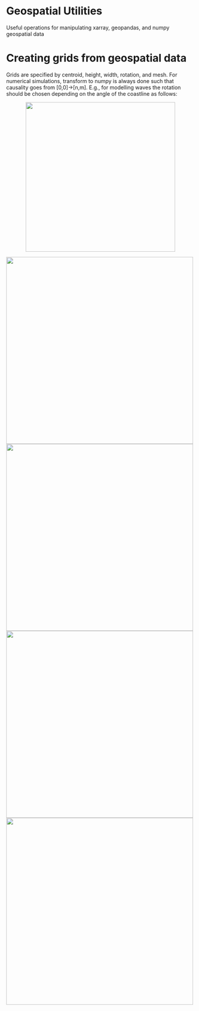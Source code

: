 # Geospatial Utilities
Useful operations for manipulating xarray, geopandas, and numpy geospatial data

# Creating grids from geospatial data
Grids are specified by centroid, height, width, rotation, and mesh. For numerical simulations, transform to numpy is always done such that causality goes from [0,0]->[n,m]. E.g., for modelling waves the rotation should be chosen depending on the angle of the coastline as follows:
<p align="center">
<img src='https://github.com/alisonpeard/geospatial_utils/assets/41169293/f0c9b9cf-e9ff-4308-80e2-e733dde2f5c6' width='400'>
</p>
<img src='https://github.com/alisonpeard/geospatial_utils/assets/41169293/54107eeb-fad0-4722-b56d-2abe7a14103b' width='500'>
<img src='https://github.com/alisonpeard/geospatial_utils/assets/41169293/ce0c3e99-dc36-415b-9437-3826ae3318b5' width='500'>
<img src='https://github.com/alisonpeard/geospatial_utils/assets/41169293/6b726280-511f-4b0d-90c4-86251d12a6cd' width='500'>
<img src='https://github.com/alisonpeard/geospatial_utils/assets/41169293/55f6ba7b-32b5-4f60-878c-0dd5d9f44440' width='500'>
